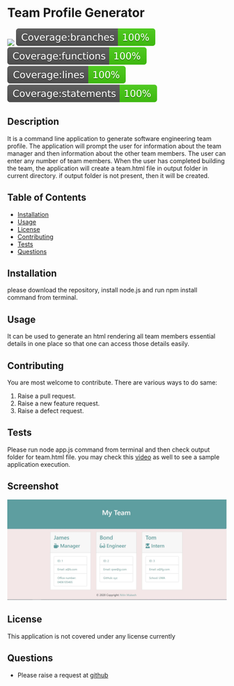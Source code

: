 # Team Profile Generator
[![](https://img.shields.io/badge/License-None-green)](#license)
![badge-branches](./assets/coverage/badge-branches.svg)
![badge-functions](./assets/coverage/badge-functions.svg)
![badge-lines](./assets/coverage/badge-lines.svg)
![badge-statements](./assets/coverage/badge-statements.svg)
## Description
It is a command line application to generate software engineering team profile. The application will prompt the user for information about the team manager and then information about the other team members. The user can enter any number of team members. When the user has completed building the team, the application will create a team.html file in output folder in current directory. if output folder is not present, then it will be created.
## Table of Contents
* [Installation](#installation)
* [Usage](#usage)
* [License](#license)
* [Contributing](#contributing)
* [Tests](#tests)
* [Questions](#questions)
## Installation
please download the repository, install node.js and run npm install command from terminal.
## Usage
It can be used to generate an html rendering all team members essential details in one place so that one can access those details easily.
## Contributing
You are most welcome to contribute. There are various ways to do same:
1. Raise a pull request.
2. Raise a new feature request.
3. Raise a defect request.
## Tests
Please run node app.js command from terminal and then check output folder for team.html file. you may check this [video](https://drive.google.com/file/d/1foqJXOMC6dGj2zjwA4WdYYOl6Mm8JzlW/view?usp=sharing) as well to see a sample application execution.
## Screenshot
![sample_team_html](./assets/images/readme/sample_team_html.JPG)
## License
This application is not covered under any license currently
## Questions
* Please raise a request at [github](https://github.com/nitinmuk)